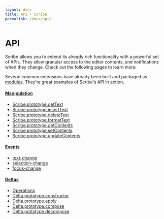 ```yaml
---
layout: docs
title: API - Scribe
permalink: /docs/api/
---
```


# API

Scribe allows you to extend its already rich functionality with a powerful set of APIs. They allow granular access to the editor contents, and notifications when they change. Check out the following pages to learn more:

Several common extensions have already been built and packaged as [modules](/docs/modules/). They're great examples of Scribe's API in action.

#### [Manipulation](/docs/api/manipulation/)
  - [Scribe.prototype.getText](/docs/api/manipulation/#scribeprototypegettext)
  - [Scribe.prototype.insertText](/docs/api/manipulation/#scribeprototypeinserttext)
  - [Scribe.prototype.deleteText](/docs/api/manipulation/#scribeprototypedeletetext)
  - [Scribe.prototype.formatText](/docs/api/manipulation/#scribeprototypeformattext)
  - [Scribe.prototype.getContents](/docs/api/manipulation/#scribeprototypegetcontents)
  - [Scribe.prototype.setContents](/docs/api/manipulation/#scribeprototypesetcontents)
  - [Scribe.prototype.updateContents](/docs/api/manipulation/#scribeprototypeupdatecontents)

#### [Events](/docs/api/events/)
  - [text-change](/docs/api/events/#text-change)
  - [selection-change](/docs/api/events/#selection-change)
  - [focus-change](/docs/api/events/#focus-change)

#### [Deltas](/docs/api/deltas/)
  - [Operations](/docs/api/deltas/#operations)
  - [Delta.prototype.constructor](/docs/api/deltas/#deltaprototypeconstructor)
  - [Delta.prototype.apply](/docs/api/deltas/#deltaprototypeapply)
  - [Delta.prototype.compose](/docs/api/deltas/#deltaprototypecompose)
  - [Delta.prototype.decompose](/docs/api/deltas/#deltaprototypedecompose)
